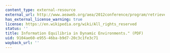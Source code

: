```yaml
---
content_type: external-resource
external_url: http://www.aeaweb.org/aea/2012conference/program/retrieve.php?pdfid=402
has_external_license_warning: true
license: https://en.wikipedia.org/wiki/All_rights_reserved
status: ''
title: Information Equilibria in Dynamic Environments." (PDF)
uid: 9104ae60-e955-46ba-b9d7-20c3c1fe3c71
wayback_url: ''
---
```

